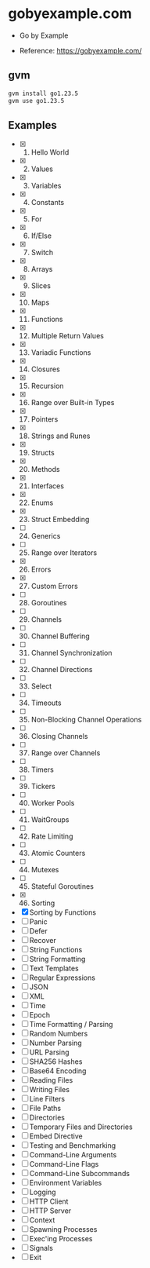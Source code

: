 # gobyexample.com

- Go by Example

- Reference: https://gobyexample.com/

## gvm

```sh
gvm install go1.23.5
gvm use go1.23.5
```

## Examples

- [x] 1. Hello World
- [x] 2. Values
- [x] 3. Variables
- [x] 4. Constants
- [x] 5. For
- [x] 6. If/Else
- [x] 7. Switch
- [x] 8. Arrays
- [x] 9. Slices
- [x] 10. Maps
- [x] 11. Functions
- [x] 12. Multiple Return Values
- [x] 13. Variadic Functions
- [x] 14. Closures
- [x] 15. Recursion
- [x] 16. Range over Built-in Types
- [x] 17. Pointers
- [x] 18. Strings and Runes
- [x] 19. Structs
- [x] 20. Methods
- [x] 21. Interfaces
- [x] 22. Enums
- [x] 23. Struct Embedding
- [ ] 24. Generics
- [ ] 25. Range over Iterators
- [x] 26. Errors
- [x] 27. Custom Errors
- [ ] 28. Goroutines
- [ ] 29. Channels
- [ ] 30. Channel Buffering
- [ ] 31. Channel Synchronization
- [ ] 32. Channel Directions
- [ ] 33. Select
- [ ] 34. Timeouts
- [ ] 35. Non-Blocking Channel Operations
- [ ] 36. Closing Channels
- [ ] 37. Range over Channels
- [ ] 38. Timers
- [ ] 39. Tickers
- [ ] 40. Worker Pools
- [ ] 41. WaitGroups
- [ ] 42. Rate Limiting
- [ ] 43. Atomic Counters
- [ ] 44. Mutexes
- [ ] 45. Stateful Goroutines
- [x] 46. Sorting
- [x] Sorting by Functions
- [ ] Panic
- [ ] Defer
- [ ] Recover
- [ ] String Functions
- [ ] String Formatting
- [ ] Text Templates
- [ ] Regular Expressions
- [ ] JSON
- [ ] XML
- [ ] Time
- [ ] Epoch
- [ ] Time Formatting / Parsing
- [ ] Random Numbers
- [ ] Number Parsing
- [ ] URL Parsing
- [ ] SHA256 Hashes
- [ ] Base64 Encoding
- [ ] Reading Files
- [ ] Writing Files
- [ ] Line Filters
- [ ] File Paths
- [ ] Directories
- [ ] Temporary Files and Directories
- [ ] Embed Directive
- [ ] Testing and Benchmarking
- [ ] Command-Line Arguments
- [ ] Command-Line Flags
- [ ] Command-Line Subcommands
- [ ] Environment Variables
- [ ] Logging
- [ ] HTTP Client
- [ ] HTTP Server
- [ ] Context
- [ ] Spawning Processes
- [ ] Exec'ing Processes
- [ ] Signals
- [ ] Exit
